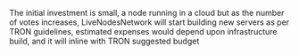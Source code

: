 The initial investment is small, a node running in a cloud but as the number of votes increases, LiveNodesNetwork will start building  new servers as per TRON guidelines, estimated expenses would depend upon infrastructure build, and it will inline with TRON suggested budget
